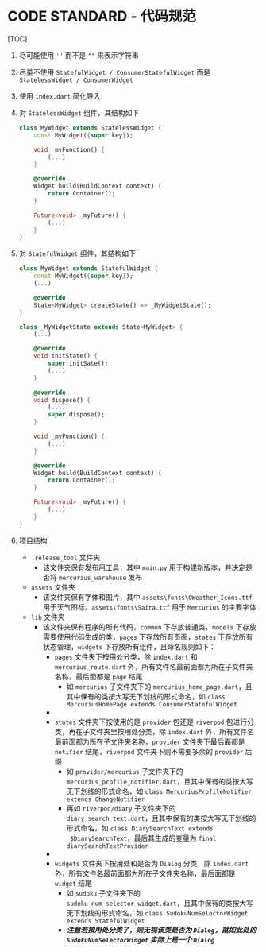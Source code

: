 # CODE STANDARD - 代码规范

[TOC]

1. 尽可能使用 `''` 而不是 `""` 来表示字符串
2. 尽量不使用 `StatefulWidget / ConsumerStatefulWidget` 而是 `StatelessWidget / ConsumerWidget`
3. 使用 `index.dart` 简化导入
4. 对 `StatelessWidget` 组件，其结构如下

    ```dart
    class MyWidget extends StatelessWidget {
        const MyWidget({super.key});

        void _myFunction() {
            (...)
        }

        @override
        Widget build(BuildContext context) {
            return Container();
        }

        Future<void> _myFuture() {
            (...)
        }
    }
    ```

5. 对 `StatefulWidget` 组件，其结构如下

    ```dart
    class MyWidget extends StatefulWidget {
        const MyWidget({super.key});
        (...)

        @override
        State<MyWidget> createState() => _MyWidgetState();
    }

    class _MyWidgetState extends State<MyWidget> {
        (...)

        @override
        void initState() {
            super.initSate();
            (...)
        }

        @override
        void dispose() {
            (...)
            super.dispose();
        }

        void _myFunction() {
            (...)
        }

        @override
        Widget build(BuildContext context) {
            return Container();
        }

        Future<void> _myFuture() {
            (...)
        }
    }
    ```

6. 项目结构

    - `.release_tool` 文件夹
        - 该文件夹保有发布用工具，其中 `main.py` 用于构建新版本，并决定是否将 `mercurius_warehouse` 发布
    - `assets` 文件夹
        - 该文件夹保有字体和图片，其中 `assets\fonts\QWeather_Icons.ttf` 用于天气图标，`assets\fonts\Saira.ttf` 用于 `Mercurius` 的主要字体
    - `lib` 文件夹
        - 该文件夹保有程序的所有代码，`common` 下存放普通类，`models` 下存放需要使用代码生成的类，`pages` 下存放所有页面，`states` 下存放所有状态管理，`widgets` 下存放所有组件，且命名规则如下：
            - `pages` 文件夹下按用处分类，除 `index.dart` 和 `mercurius_route.dart` 外，所有文件名最前面都为所在子文件夹名称，最后面都是 `page` 结尾
                - 如 `mercurius` 子文件夹下的 `mercurius_home_page.dart`，且其中保有的类按大写无下划线的形式命名，如 `class MercuriusHomePage extends ConsumerStatefulWidget`
            -
            - `states` 文件夹下按使用的是 `provider` 包还是 `riverpod` 包进行分类，再在子文件夹里按用处分类，除 `index.dart` 外，所有文件名最前面都为所在子文件夹名称，`provider` 文件夹下最后面都是 `notifier` 结尾，`riverpod` 文件夹下则不需要多余的 `provider` 后缀
                - 如 `provider/mercurius` 子文件夹下的 `mercurius_profile_notifier.dart`，且其中保有的类按大写无下划线的形式命名，如 `class MercuriusProfileNotifier extends ChangeNotifier`
                - 再如 `riverpod/diary` 子文件夹下的 `diary_search_text.dart`，且其中保有的类按大写无下划线的形式命名，如 `class DiarySearchText extends _$DiarySearchText`，最后其生成的变量为 `final diarySearchTextProvider`
            -
            - `widgets` 文件夹下按用处和是否为 `Dialog` 分类，除 `index.dart` 外，所有文件名最前面都为所在子文件夹名称，最后面都是 `widget` 结尾
                - 如 `sudoku` 子文件夹下的 `sudoku_num_selector_widget.dart`，且其中保有的类按大写无下划线的形式命名，如 `class SudokuNumSelectorWidget extends StatefulWidget`
                - ***注意若按用处分类了，则无视该类是否为 `Dialog`，就如此处的 `SudokuNumSelectorWidget` 实际上是一个 `Dialog`***
